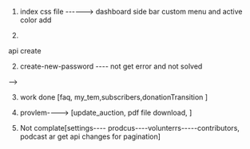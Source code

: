 1. index css file ------> dashboard side bar custom menu and active color add

2.

<!-- redun intrigation api -->
<!-- 
1. features---> api create

2. create-new-password ---- not get error and not solved

-->



3. work done
  [faq, my_tem,subscribers,donationTransition ]

4. provlem----> [update_auction, pdf file download, ]

5. Not complate[settings---- prodcus----volunterrs-----contributors, podcast ar get api changes for pagination]
